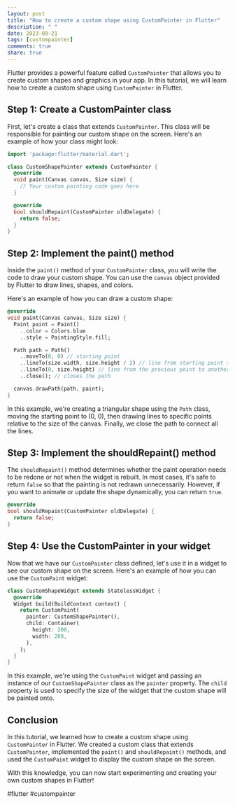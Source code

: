 ```yaml
---
layout: post
title: "How to create a custom shape using CustomPainter in Flutter"
description: " "
date: 2023-09-21
tags: [custompainter]
comments: true
share: true
---
```


Flutter provides a powerful feature called `CustomPainter` that allows you to create custom shapes and graphics in your app. In this tutorial, we will learn how to create a custom shape using `CustomPainter` in Flutter.

## Step 1: Create a CustomPainter class

First, let's create a class that extends `CustomPainter`. This class will be responsible for painting our custom shape on the screen. Here's an example of how your class might look:

```dart
import 'package:flutter/material.dart';

class CustomShapePainter extends CustomPainter {
  @override
  void paint(Canvas canvas, Size size) {
    // Your custom painting code goes here
  }

  @override
  bool shouldRepaint(CustomPainter oldDelegate) {
    return false;
  }
}
```

## Step 2: Implement the paint() method

Inside the `paint()` method of your `CustomPainter` class, you will write the code to draw your custom shape. You can use the `canvas` object provided by Flutter to draw lines, shapes, and colors.

Here's an example of how you can draw a custom shape:

```dart
@override
void paint(Canvas canvas, Size size) {
  Paint paint = Paint()
    ..color = Colors.blue
    ..style = PaintingStyle.fill;

  Path path = Path()
    ..moveTo(0, 0) // starting point
    ..lineTo(size.width, size.height / 2) // line from starting point to a specific point
    ..lineTo(0, size.height) // line from the previous point to another specific point
    ..close(); // closes the path

  canvas.drawPath(path, paint);
}
```

In this example, we're creating a triangular shape using the `Path` class, moving the starting point to (0, 0), then drawing lines to specific points relative to the size of the canvas. Finally, we close the path to connect all the lines.

## Step 3: Implement the shouldRepaint() method

The `shouldRepaint()` method determines whether the paint operation needs to be redone or not when the widget is rebuilt. In most cases, it's safe to return `false` so that the painting is not redrawn unnecessarily. However, if you want to animate or update the shape dynamically, you can return `true`.

```dart
@override
bool shouldRepaint(CustomPainter oldDelegate) {
  return false;
}
```

## Step 4: Use the CustomPainter in your widget

Now that we have our `CustomPainter` class defined, let's use it in a widget to see our custom shape on the screen. Here's an example of how you can use the `CustomPaint` widget:

```dart
class CustomShapeWidget extends StatelessWidget {
  @override
  Widget build(BuildContext context) {
    return CustomPaint(
      painter: CustomShapePainter(),
      child: Container(
        height: 200,
        width: 200,
      ),
    );
  }
}
```

In this example, we're using the `CustomPaint` widget and passing an instance of our `CustomShapePainter` class as the `painter` property. The `child` property is used to specify the size of the widget that the custom shape will be painted onto.

## Conclusion

In this tutorial, we learned how to create a custom shape using `CustomPainter` in Flutter. We created a custom class that extends `CustomPainter`, implemented the `paint()` and `shouldRepaint()` methods, and used the `CustomPaint` widget to display the custom shape on the screen.

With this knowledge, you can now start experimenting and creating your own custom shapes in Flutter!

#flutter #custompainter